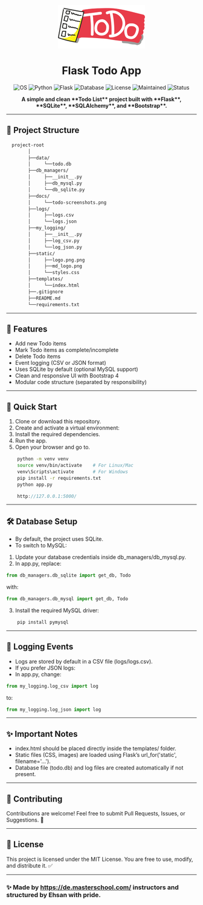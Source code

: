 <p align="center"><img src="static/md_logo.png"></p>

<h1 align="center">Flask Todo App</h1>

<div align="center">
  <img src="https://img.shields.io/badge/OS-Linux%2FWindows-blue" alt="OS" />
  <img src="https://img.shields.io/badge/Made%20with-Python%203.10-blue" alt="Python" />
  <img src="https://img.shields.io/badge/Framework-Flask-orange" alt="Flask" />
  <img src="https://img.shields.io/badge/Database-SQLite3-lightgrey" alt="Database" />
  <img src="https://img.shields.io/badge/License-MIT-green" alt="License" />
  <img src="https://img.shields.io/badge/Maintained-Yes-brightgreen" alt="Maintained" />
  <img src="https://img.shields.io/badge/Status-Under%20Development-yellow" alt="Status" />
  <p><strong>A simple and clean **Todo List** project built with **Flask**, **SQLite**, **SQLAlchemy**, and **Bootstrap**.</strong></p>

</div>

---

## 📂 Project Structure

```bash
  project-root
        │
        ├──data/
        │     └──todo.db
        ├──db_managers/
        │     ├──__init__.py
        │     ├──db_mysql.py
        │     └──db_sqlite.py
        ├──docs/
        │     └──todo-screenshots.png
        ├──logs/
        │     ├──logs.csv
        │     └──logs.json
        ├──my_logging/
        │     ├──__init__.py
        │     ├──log_csv.py
        │     └──log_json.py
        ├──static/
        │     ├──logo.png.png
        │     ├──md_logo.png
        │     └──styles.css
        ├──templates/
        │     └──index.html
        ├──.gitignore
        ├──README.md
        └──requirements.txt
```
---
## 🥷 Features
- Add new Todo items
- Mark Todo items as complete/incomplete
- Delete Todo items
- Event logging (CSV or JSON format)
- Uses SQLite by default (optional MySQL support)
- Clean and responsive UI with Bootstrap 4
- Modular code structure (separated by responsibility)

---

## 🚀 Quick Start

1. Clone or download this repository.
2. Create and activate a virtual environment:
3. Install the required dependencies.
4. Run the app.
5. Open your browser and go to.

```bash
    python -m venv venv
    source venv/bin/activate    # For Linux/Mac
    venv\Scripts\activate       # For Windows
    pip install -r requirements.txt
    python app.py
```
```cpp
    http://127.0.0.1:5000/
```

---

## 🛠️ Database Setup
- By default, the project uses SQLite.
- To switch to MySQL:
1. Update your database credentials inside db_managers/db_mysql.py.
2. In app.py, replace:
```python
from db_managers.db_sqlite import get_db, Todo
```
with:
```python
from db_managers.db_mysql import get_db, Todo
```
3. Install the required MySQL driver:
```bash
    pip install pymysql
```

---

## 📜 Logging Events

- Logs are stored by default in a CSV file (logs/logs.csv).
- If you prefer JSON logs:
- In app.py, change:
```python
from my_logging.log_csv import log
```
to:
```python
from my_logging.log_json import log
```

---

## ✨ Important Notes
- index.html should be placed directly inside the templates/ folder.
- Static files (CSS, images) are loaded using Flask’s url_for('static', filename='...').
- Database file (todo.db) and log files are created automatically if not present.

---

## 🤝 Contributing

Contributions are welcome!
Feel free to submit Pull Requests, Issues, or Suggestions. 🚀

---

## 📃 License

This project is licensed under the MIT License.
You are free to use, modify, and distribute it. ✅

---

### ✨ Made by https://de.masterschool.com/ instructors and structured by Ehsan with pride.